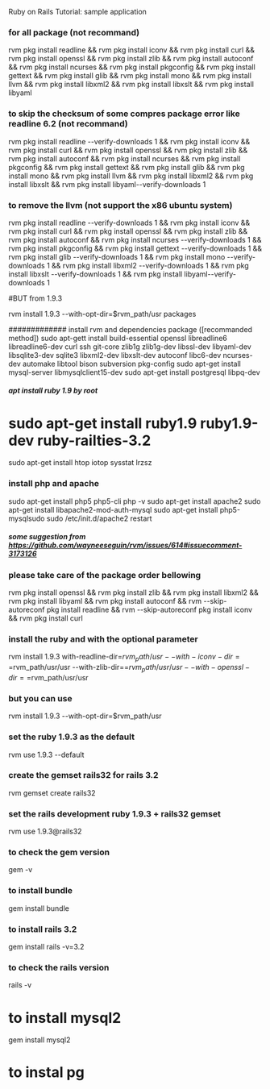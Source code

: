 Ruby on Rails Tutorial: sample application

###  for all package (not recommand)
rvm pkg install readline  &&  rvm pkg install iconv &&  rvm pkg install curl &&  rvm pkg install openssl &&  rvm pkg install zlib &&  rvm pkg install autoconf &&  rvm pkg install ncurses &&  rvm pkg install pkgconfig &&  rvm pkg install gettext &&  rvm pkg install glib &&  rvm pkg install mono &&  rvm pkg install llvm &&  rvm pkg install libxml2 &&  rvm pkg install libxslt &&  rvm pkg install libyaml

### to skip the checksum of some compres package error like readline 6.2 (not recommand)
rvm pkg install readline --verify-downloads 1 &&  rvm pkg install iconv &&  rvm pkg install curl &&  rvm pkg install openssl &&  rvm pkg install zlib &&  rvm pkg install autoconf &&  rvm pkg install ncurses &&  rvm pkg install pkgconfig &&  rvm pkg install gettext &&  rvm pkg install glib &&  rvm pkg install mono &&  rvm pkg install llvm &&  rvm pkg install libxml2 &&  rvm pkg install libxslt &&  rvm pkg install libyaml--verify-downloads 1

###  to remove the llvm (not support the x86 ubuntu system)
rvm pkg install readline --verify-downloads 1 &&  rvm pkg install iconv &&  rvm pkg install curl &&  rvm pkg install openssl &&  rvm pkg install zlib &&  rvm pkg install autoconf &&  rvm pkg install ncurses --verify-downloads 1 &&  rvm pkg install pkgconfig &&  rvm pkg install gettext --verify-downloads 1 &&  rvm pkg install glib --verify-downloads 1 &&  rvm pkg install mono --verify-downloads 1 &&  rvm pkg install libxml2 --verify-downloads 1 &&  rvm pkg install libxslt --verify-downloads 1 &&  rvm pkg install libyaml--verify-downloads 1

 #BUT from 1.9.3 
 
 rvm install 1.9.3 --with-opt-dir=$rvm_path/usr packages

#############  install rvm and dependencies package ([recommanded method])
sudo apt-gett install build-essential openssl libreadline6 libreadline6-dev curl ssh  git-core zlib1g zlib1g-dev libssl-dev libyaml-dev libsqlite3-dev sqlite3 libxml2-dev libxslt-dev autoconf libc6-dev ncurses-dev automake libtool bison subversion pkg-config 
sudo apt-get install mysql-server libmysqlclient15-dev
sudo apt-get install postgresql libpq-dev
##### apt install  ruby 1.9  by root 
# sudo apt-get install ruby1.9  ruby1.9-dev ruby-railties-3.2   
sudo apt-get install htop iotop sysstat lrzsz 


###  install php and apache 
sudo apt-get install php5 php5-cli
php -v
sudo apt-get install apache2
sudo apt-get install libapache2-mod-auth-mysql
sudo apt-get install php5-mysqlsudo
sudo /etc/init.d/apache2 restart

#####  some suggestion from  https://github.com/wayneeseguin/rvm/issues/614#issuecomment-3173126
### please take care of the package order bellowing 
rvm pkg install openssl &&  rvm pkg install zlib && rvm pkg install libxml2 && rvm pkg install libyaml && rvm pkg install autoconf && rvm --skip-autoreconf pkg install readline  &&  rvm --skip-autoreconf pkg install iconv &&  rvm pkg install curl  

### install the ruby and with the optional parameter 
rvm install 1.9.3 with-readline-dir=$rvm_path/usr --with-iconv-dir==$rvm_path/usr/usr
 --with-zlib-dir==$rvm_path/usr/usr --with-openssl-dir==$rvm_path/usr/usr 
### but you can use 
rvm install 1.9.3 --with-opt-dir=$rvm_path/usr
### set the ruby 1.9.3 as the default
rvm use 1.9.3 --default
### create the gemset rails32  for rails 3.2
rvm gemset create rails32
### set the rails development ruby 1.9.3 + rails32 gemset
rvm use 1.9.3@rails32

### to check the gem version
gem -v
### to install bundle 
gem install  bundle 
### to install rails 3.2
gem install  rails -v=3.2
### to check the rails version
rails -v


# to install  mysql2 
gem install mysql2

# to instal pg  


